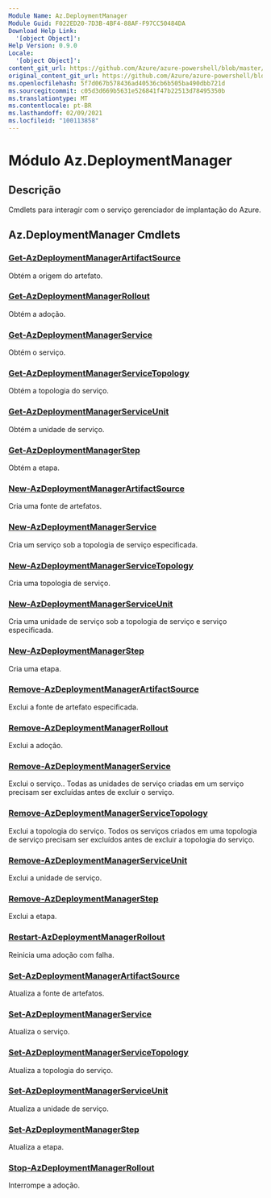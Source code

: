 ```yaml
---
Module Name: Az.DeploymentManager
Module Guid: F022ED20-7D3B-4BF4-88AF-F97CC50484DA
Download Help Link:
  '[object Object]': 
Help Version: 0.9.0
Locale:
  '[object Object]': 
content_git_url: https://github.com/Azure/azure-powershell/blob/master/src/DeploymentManager/DeploymentManager/help/Az.DeploymentManager.md
original_content_git_url: https://github.com/Azure/azure-powershell/blob/master/src/DeploymentManager/DeploymentManager/help/Az.DeploymentManager.md
ms.openlocfilehash: 5f7d067b578436ad40536cb6b505ba490dbb721d
ms.sourcegitcommit: c05d3d669b5631e526841f47b22513d78495350b
ms.translationtype: MT
ms.contentlocale: pt-BR
ms.lasthandoff: 02/09/2021
ms.locfileid: "100113858"
---
```

# Módulo Az.DeploymentManager
## Descrição
Cmdlets para interagir com o serviço gerenciador de implantação do Azure.

## Az.DeploymentManager Cmdlets
### [Get-AzDeploymentManagerArtifactSource](Get-AzDeploymentManagerArtifactSource.md)
Obtém a origem do artefato.

### [Get-AzDeploymentManagerRollout](Get-AzDeploymentManagerRollout.md)
Obtém a adoção.

### [Get-AzDeploymentManagerService](Get-AzDeploymentManagerService.md)
Obtém o serviço.

### [Get-AzDeploymentManagerServiceTopology](Get-AzDeploymentManagerServiceTopology.md)
Obtém a topologia do serviço.

### [Get-AzDeploymentManagerServiceUnit](Get-AzDeploymentManagerServiceUnit.md)
Obtém a unidade de serviço.

### [Get-AzDeploymentManagerStep](Get-AzDeploymentManagerStep.md)
Obtém a etapa.

### [New-AzDeploymentManagerArtifactSource](New-AzDeploymentManagerArtifactSource.md)
Cria uma fonte de artefatos.

### [New-AzDeploymentManagerService](New-AzDeploymentManagerService.md)
Cria um serviço sob a topologia de serviço especificada.

### [New-AzDeploymentManagerServiceTopology](New-AzDeploymentManagerServiceTopology.md)
Cria uma topologia de serviço.

### [New-AzDeploymentManagerServiceUnit](New-AzDeploymentManagerServiceUnit.md)
Cria uma unidade de serviço sob a topologia de serviço e serviço especificada.

### [New-AzDeploymentManagerStep](New-AzDeploymentManagerStep.md)
Cria uma etapa.

### [Remove-AzDeploymentManagerArtifactSource](Remove-AzDeploymentManagerArtifactSource.md)
Exclui a fonte de artefato especificada.

### [Remove-AzDeploymentManagerRollout](Remove-AzDeploymentManagerRollout.md)
Exclui a adoção.

### [Remove-AzDeploymentManagerService](Remove-AzDeploymentManagerService.md)
Exclui o serviço.. Todas as unidades de serviço criadas em um serviço precisam ser excluídas antes de excluir o serviço.

### [Remove-AzDeploymentManagerServiceTopology](Remove-AzDeploymentManagerServiceTopology.md)
Exclui a topologia do serviço. Todos os serviços criados em uma topologia de serviço precisam ser excluídos antes de excluir a topologia do serviço.

### [Remove-AzDeploymentManagerServiceUnit](Remove-AzDeploymentManagerServiceUnit.md)
Exclui a unidade de serviço.

### [Remove-AzDeploymentManagerStep](Remove-AzDeploymentManagerStep.md)
Exclui a etapa.

### [Restart-AzDeploymentManagerRollout](Restart-AzDeploymentManagerRollout.md)
Reinicia uma adoção com falha.

### [Set-AzDeploymentManagerArtifactSource](Set-AzDeploymentManagerArtifactSource.md)
Atualiza a fonte de artefatos.

### [Set-AzDeploymentManagerService](Set-AzDeploymentManagerService.md)
Atualiza o serviço.

### [Set-AzDeploymentManagerServiceTopology](Set-AzDeploymentManagerServiceTopology.md)
Atualiza a topologia do serviço.

### [Set-AzDeploymentManagerServiceUnit](Set-AzDeploymentManagerServiceUnit.md)
Atualiza a unidade de serviço.

### [Set-AzDeploymentManagerStep](Set-AzDeploymentManagerStep.md)
Atualiza a etapa.

### [Stop-AzDeploymentManagerRollout](Stop-AzDeploymentManagerRollout.md)
Interrompe a adoção.


